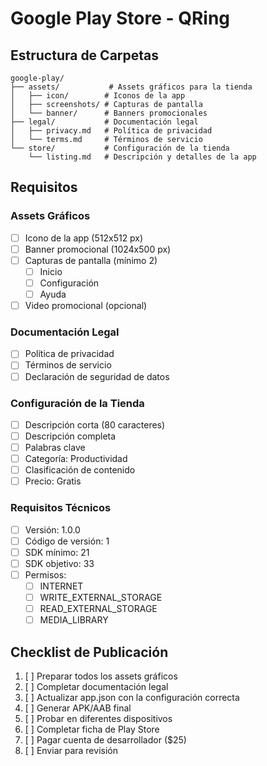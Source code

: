 # Google Play Store - QRing

## Estructura de Carpetas

```
google-play/
├── assets/           # Assets gráficos para la tienda
│   ├── icon/        # Iconos de la app
│   ├── screenshots/ # Capturas de pantalla
│   └── banner/      # Banners promocionales
├── legal/           # Documentación legal
│   ├── privacy.md   # Política de privacidad
│   └── terms.md     # Términos de servicio
└── store/           # Configuración de la tienda
    └── listing.md   # Descripción y detalles de la app
```

## Requisitos

### Assets Gráficos
- [ ] Icono de la app (512x512 px)
- [ ] Banner promocional (1024x500 px)
- [ ] Capturas de pantalla (mínimo 2)
  - [ ] Inicio
  - [ ] Configuración
  - [ ] Ayuda
- [ ] Video promocional (opcional)

### Documentación Legal
- [ ] Política de privacidad
- [ ] Términos de servicio
- [ ] Declaración de seguridad de datos

### Configuración de la Tienda
- [ ] Descripción corta (80 caracteres)
- [ ] Descripción completa
- [ ] Palabras clave
- [ ] Categoría: Productividad
- [ ] Clasificación de contenido
- [ ] Precio: Gratis

### Requisitos Técnicos
- [ ] Versión: 1.0.0
- [ ] Código de versión: 1
- [ ] SDK mínimo: 21
- [ ] SDK objetivo: 33
- [ ] Permisos:
  - [ ] INTERNET
  - [ ] WRITE_EXTERNAL_STORAGE
  - [ ] READ_EXTERNAL_STORAGE
  - [ ] MEDIA_LIBRARY

## Checklist de Publicación
1. [ ] Preparar todos los assets gráficos
2. [ ] Completar documentación legal
3. [ ] Actualizar app.json con la configuración correcta
4. [ ] Generar APK/AAB final
5. [ ] Probar en diferentes dispositivos
6. [ ] Completar ficha de Play Store
7. [ ] Pagar cuenta de desarrollador ($25)
8. [ ] Enviar para revisión 